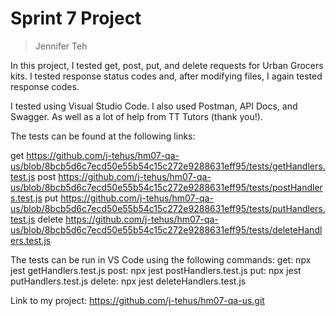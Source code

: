 # Sprint 7 Project
> Jennifer Teh

In this project, I tested get, post, put, and delete requests for Urban Grocers kits.  I tested response status codes and, after modifying files, I again tested response codes.  

I tested using Visual Studio Code.  I also used Postman, API Docs, and Swagger.  As well as a lot of help from TT Tutors (thank you!).

The tests can be found at the following links:

get https://github.com/j-tehus/hm07-qa-us/blob/8bcb5d6c7ecd50e55b54c15c272e9288631eff95/tests/getHandlers.test.js
post https://github.com/j-tehus/hm07-qa-us/blob/8bcb5d6c7ecd50e55b54c15c272e9288631eff95/tests/postHandlers.test.js
put  https://github.com/j-tehus/hm07-qa-us/blob/8bcb5d6c7ecd50e55b54c15c272e9288631eff95/tests/putHandlers.test.js
delete https://github.com/j-tehus/hm07-qa-us/blob/8bcb5d6c7ecd50e55b54c15c272e9288631eff95/tests/deleteHandlers.test.js


The tests can be run in VS Code using the following commands:
get: npx jest getHandlers.test.js
post: npx jest postHandlers.test.js
put: npx jest putHandlers.test.js
delete: npx jest deleteHandlers.test.js

Link to my project: https://github.com/j-tehus/hm07-qa-us.git
